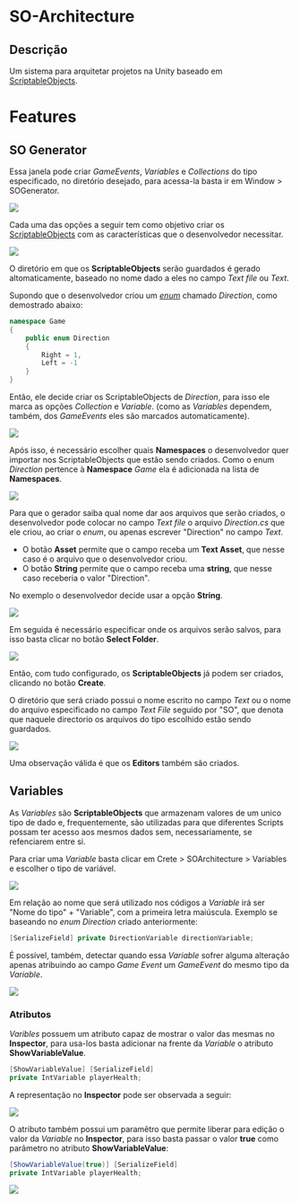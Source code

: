 # SO-Architecture

## Descrição
Um sistema para arquitetar projetos na Unity baseado em [ScriptableObjects](https://docs.unity3d.com/Manual/class-ScriptableObject.html).

# Features

## SO Generator

Essa janela pode criar *GameEvents*, *Variables* e *Collections* do tipo especificado, no diretório desejado, para acessa-la basta ir em Window > SOGenerator.

![](https://i.imgur.com/Bkyu7Hi.png)

Cada uma das opções a seguir tem como objetivo criar os [ScriptableObjects](https://docs.unity3d.com/Manual/class-ScriptableObject.html) com as características que o desenvolvedor necessitar.

![](https://i.imgur.com/yeAdQM1.png)

O diretório em que os **ScriptableObjects** serão guardados é gerado altomaticamente, baseado no nome dado a eles no campo *Text file* ou *Text*. 

Supondo que o desenvolvedor criou um [*enum*](https://docs.microsoft.com/en-us/dotnet/csharp/language-reference/builtin-types/enum) chamado *Direction*, como demostrado abaixo:

```csharp
namespace Game
{
    public enum Direction
    {
        Right = 1,
        Left = -1
    }
}
```

Então, ele decide criar os ScriptableObjects de *Direction*, para isso ele marca as opções *Collection* e *Variable*. (como as *Variables* dependem, também, dos *GameEvents* eles são marcados automaticamente).

![](https://i.imgur.com/5kewSTq.png)

Após isso, é necessário escolher quais **Namespaces** o desenvolvedor quer importar nos ScriptableObjects que estão sendo criados.
Como o enum *Direction* pertence à **Namespace** *Game* ela é adicionada na lista de **Namespaces**.

![](https://i.imgur.com/aumozay.png)

Para que o gerador saiba qual nome dar aos arquivos que serão criados, o desenvolvedor pode colocar no campo *Text file* o arquivo *Direction.cs* que ele criou, ao criar o *enum*, ou apenas escrever "Direction" no campo *Text*.

- O botão **Asset** permite que o campo receba um **Text Asset**, que nesse caso é o arquivo que o desenvolvedor criou.
- O botão **String** permite que o campo receba uma **string**, que nesse caso receberia o valor "Direction".

No exemplo o desenvolvedor decide usar a opção **String**.

![](https://i.imgur.com/Az5R8DH.png)

Em seguida é necessário especificar onde os arquivos serão salvos, para isso basta clicar no botão **Select Folder**.

![](https://i.imgur.com/VUqSEQ7.png)

Então, com tudo configurado, os **ScriptableObjects** já podem ser criados, clicando no botão **Create**.

O diretório que será criado possui o nome escrito no campo *Text* ou o nome do arquivo especificado no campo *Text File* seguido por "SO", que denota que naquele directorio os arquivos do tipo escolhido estão sendo guardados.

![](https://i.imgur.com/ESu4hDfl.png)

Uma observação válida é que os **Editors** também são criados.

## Variables

As *Variables* são **ScriptableObjects** que armazenam valores de um unico tipo de dado e, frequentemente, são utilizadas para que diferentes Scripts possam ter acesso aos mesmos dados sem, necessariamente, se refenciarem entre si.

Para criar uma *Variable* basta clicar em Crete > SOArchitecture > Variables e escolher o tipo de variável.

![](https://i.imgur.com/ARWh95cl.png)

Em relação ao nome que será utilizado nos códigos a *Variable* irá ser "Nome do tipo" + "Variable", com a primeira letra maiúscula. Exemplo se baseando no *enum Direction* criado anteriormente:

```csharp
[SerializeField] private DirectionVariable directionVariable;
```

É possível, também, detectar quando essa *Variable* sofrer alguma alteração apenas atribuindo ao campo *Game Event* um *GameEvent* do mesmo tipo da *Variable*.

![](https://i.imgur.com/K50k9pQl.png)

### Atributos

*Varibles* possuem um atributo capaz de mostrar o valor das mesmas no **Inspector**, para usa-los basta adicionar na frente da *Variable* o atributo **ShowVariableValue**.

```csharp
[ShowVariableValue] [SerializeField]
private IntVariable playerHealth;
```

A representação no **Inspector** pode ser observada a seguir:

![](https://i.imgur.com/hnyEbHZ.png)

O atributo também possui um paramêtro que permite liberar para edição o valor da *Variable* no **Inspector**, para isso basta passar o valor **true** como parâmetro no atributo **ShowVariableValue**:

```csharp
[ShowVariableValue(true)] [SerializeField]
private IntVariable playerHealth;
```

![](https://i.imgur.com/KsEEsR8.png)
